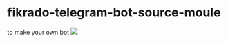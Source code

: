 # fikrado-telegram-bot-source-moule 
to make your own bot
<img src="https://www.telegramadviser.com/wp-content/uploads/2019/09/use-Telegram-bots.jpg">

